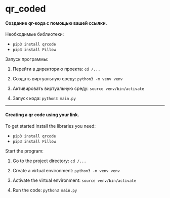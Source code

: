 # qr_coded

#### Создание qr-кода с помощью вашей ссылки.
Необходимые библиотеки:

- `pip3 install qrcode`
- `pip3 install Pillow`

Запуск программы:

1. Перейти в директорию проекта: `cd /...`
  
2. Создать виртуальную среду: `python3 -m venv venv`
   
4. Активировать виртуальную среду: `source venv/bin/activate`
   
5. Запуск кода: `python3 main.py`

---

#### Creating a qr code using your link.

To get started install the libraries you need:
- `pip3 install qrcode`
- `pip3 install Pillow`

Start the program:

1. Go to the project directory: `cd /...`

2. Create a virtual environment: `python3 -m venv venv`

3. Activate the virtual environment: `source venv/bin/activate`

4. Run the code: `python3 main.py`

